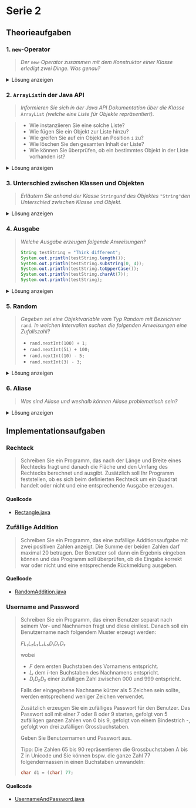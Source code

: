 # Serie 2

## Theorieaufgaben

### 1. `new`-Operator

> *Der* `new`*-Operator zusammen mit dem Konstruktor einer Klasse erledigt zwei Dinge. Was genau?*

<details>
    <summary>Lösung anzeigen</summary>

- Der new-Operator…
    - … erzeugt/instanziiert ein neues Objekt aus der Klasse
    - … erstellt eine Adresse für das Objekt und gibt diese zurück
- `Scanner scan = new Scanner(System.in);`
    - Objekt vom Typ Scanner ist instanziiert und die Adresse des Objektes ist der Variablen scan zugewiesen.

</details>

### 2. `ArrayList`in der Java API

> *Informieren Sie sich in der Java API Dokumentation über die Klasse* `ArrayList` *(welche eine Liste für Objekte repräsentiert).*

> - Wie instanziieren Sie eine solche Liste?
> - Wie fügen Sie ein Objekt zur Liste hinzu?
> - Wie greifen Sie auf ein Objekt an Position `i` zu?
> - Wie löschen Sie den gesamten Inhalt der Liste?
> - Wie können Sie überprüfen, ob ein bestimmtes Objekt in der Liste vorhanden ist?

<details>
    <summary>Lösung anzeigen</summary>

- Wie instanziieren Sie eine solche Liste?
	- `ArrayList list = new ArrayList();`
	- Oder mit einer Zuordnung des Typs (hier mit dem Beispiel `String`)
		- `ArrayList<String> list = new ArrayList<>();`
- Wie fügen Sie ein Objekt zur Liste hinzu?
	- mit der Methode `.add()` wird ein Objekt am Ende der Liste eingefügt
		- Möglicher Parameter ist der Index vom Typ `int`, welcher angibt an welcher Position das Objekt in die Liste eingefügt werden soll
- Wie greifen Sie auf ein Objekt an Position `i` zu?
	- mit der Methode `.get(i)`
- Wie löschen Sie den gesamten Inhalt der Liste?
	- mit der Methode `.clear()`
- Wie können Sie überprüfen, ob ein bestimmtes Objekt in der Liste vorhanden ist?
	- mit der Methode `.contains()` wird ein `boolean` Wert zurückgegeben, ob das Objekt welches als Parameter "mitgegeben wurde" in der Liste ist

</details>

### 3. Unterschied zwischen Klassen und Objekten

> *Erläutern Sie anhand der Klasse* `String`*und des Objektes* `"String"`*den Unterschied zwischen Klasse und Objekt.*

<details>
    <summary>Lösung anzeigen</summary>

- Die Klasse `String` gibt den «Bauplan» für alle verschiedenen Objekte der Klasse vor. Sie definiert das Verhalten und die Eigenschaften eines `String` (Methoden und Variablen).
- Das Objekt `"String"` ist eine konkrete «Realisierung» der Klasse `String`. Dieses Objekt besitzt die in der Klasse definierten Methoden und Variablen:
- es hat z.B. Länge 6 (Variable)
- wir können z.B. die Methode substring darauf aufrufen.
    - `"String".substring(3); // "ing"`

</details>

### 4. Ausgabe

> *Welche Ausgabe erzeugen folgende Anweisungen?*
> 
> ```java
> String testString = "Think different";
> System.out.println(testString.length());
> System.out.println(testString.substring(0, 4));
> System.out.println(testString.toUpperCase());
> System.out.println(testString.charAt(7));
> System.out.println(testString);
> ```

<details>
    <summary>Lösung anzeigen</summary>

```text
15
Thin
THINK DIFFERENT
i
Think different
```

</details>

### 5. Random

> *Gegeben sei eine Objektvariable vom Typ Random mit Bezeichner* `rand`*. In welchen Intervallen suchen die folgenden Anweisungen eine Zufallszahl?*
> 
> - `rand.nextInt(100) + 1;`
> - `rand.nextInt(51) + 100;`
> - `rand.nextInt(10) - 5;`
> - `rand.nextInt(3) - 3;`

<details>
    <summary>Lösung anzeigen</summary>

- `rand.nextInt(100) + 1;`
	- `[1, 100]`
- `rand.nextInt(51) + 100;`
	- `[100, 150]`
- `rand.nextInt(10) - 5;`
	- `[-5, 4]`
- `rand.nextInt(3) - 3;`
	- `[-3, -1]`

</details>

### 6. Aliase

> *Was sind Aliase und weshalb können Aliase problematisch sein?*

<details>
    <summary>Lösung anzeigen</summary>

- Aliase sind Variablen, die auf dasselbe Objekt zeigen. Bei primitiven Datentypen passiert das nicht, da der Wert kopiert wird.

```java
int num1 = 17;
int num2 = num1;
num2 = 99; System.out.println(num1); // 17
System.out.println(num2); // 99
```

Bei Objektvariablen sieht es anders aus:

```java
Integer num1 = new Integer(17); Integer num2 = num1; num2.setValue(99); System.out.println(num1); // 99 
System.out.println(num2); // 99 
```

Hier greifen beide Variablen auf das selbe Objekt zu. Das ist nicht immer wünschenswert, weil:

- Es ist unklar, welche Variable für was zuständig ist.
- Änderungen an einer Variable beeinflussen die andere.
- Der Code wird unübersichtlicher.
- Es kann sogenannter *garbage* und damit einhergehender Datenverlust entstehen.
	- Im obigen Beispiel aus der Vorlesung ist dem Objekt `num1` selber kein Wert mehr zugewiesen, sondern nur noch die Verweisung auf `num2`. Der Wert `17` wird damit zu *garbage*

</details>

## Implementationsaufgaben

### Rechteck

> Schreiben Sie ein Programm, das nach der Länge und Breite eines Rechtecks fragt und danach die Fläche und den Umfang des Rechtecks berechnet und ausgibt. Zusätzlich soll Ihr Programm feststellen, ob es sich beim definierten Rechteck um ein Quadrat handelt oder nicht und eine entsprechende Ausgabe erzeugen.

#### Quellcode

- [Rectangle.java](src/aufgabe01/Rectangle.java)

### Zufällige Addition

> Schreiben Sie ein Programm, das eine zufällige Additionsaufgabe mit zwei positiven Zahlen anzeigt. Die Summe der beiden Zahlen darf maximal 20 betragen. Der Benutzer soll dann ein Ergebnis eingeben können und das Programm soll überprüfen, ob die Eingabe korrekt war oder nicht und eine entsprechende Rückmeldung ausgeben.

#### Quellcode

- [RandomAddition.java](src/aufgabe02/RandomAddition.java)

### Username and Password

> Schreiben Sie ein Programm, das einen Benutzer separat nach seinem Vor- und Nachnamen fragt und diese einliest. Danach soll ein Benutzername nach folgendem Muster erzeugt werden:
> 
> *FL₁L₂L₃L₄L₅D₁D₂D₃*
> 
> wobei
> 
> - *F* dem ersten Buchstaben des Vornamens entspricht.
> - *Lᵢ* dem *i*-ten Buchstaben des Nachnamens entspricht.
> - *D₁D₂D₃* einer zufälligen Zahl zwischen 000 und 999 entspricht.
> 
> Falls der eingegebene Nachname kürzer als 5 Zeichen sein sollte, werden entsprechend weniger Zeichen verwendet.
> 
> Zusätzlich erzeugen Sie ein zufälliges Passwort für den Benutzer. Das Passwort soll mit einer 7 oder 8 oder 9 starten, gefolgt von 5 zufälligen ganzen Zahlen von 0 bis 9, gefolgt von einem Bindestrich -, gefolgt von drei zufälligen Grossbuchstaben.
> 
> Geben Sie Benutzernamen und Passwort aus.
> 
> Tipp: Die Zahlen 65 bis 90 repräsentieren die Grossbuchstaben A bis Z in Unicode und Sie können bspw. die ganze Zahl 77 folgendermassen in einen Buchstaben umwandeln:
> ```java
> char d1 = (char) 77;
> ```

#### Quellcode

- [UsernameAndPassword.java](src/aufgabe03/UsernameAndPassword.java)